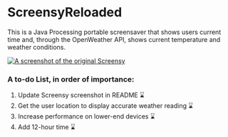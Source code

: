 # ScreensyReloaded
This is a Java Processing portable screensaver that shows users current time and, through the OpenWeather API, shows current temperature and weather conditions.


<a href="https://ibb.co/k1nSrTK"><img src="https://i.ibb.co/QdBKqV9/Screen-Shot-2020-07-17-at-2-07-53-PM.png" alt="A screenshot of the original Screensy" border="0"></a>

### A to-do List, in order of importance:
1. Update Screensy screenshot in README ⌛
2. Get the user location to display accurate weather reading ⌛️
3. Increase performance on lower-end devices ⌛️
4. Add 12-hour time ⌛️
